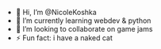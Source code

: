 - 👋 Hi, I’m @NicoleKoshka 
- 🌱 I’m currently learning webdev & python
- 💞️ I’m looking to collaborate on game jams
- ⚡ Fun fact: i have a naked cat

<!---
NicoleKoshka/NicoleKoshka is a ✨ special ✨ repository because its `README.md` (this file) appears on your GitHub profile.
You can click the Preview link to take a look at your changes.
--->
